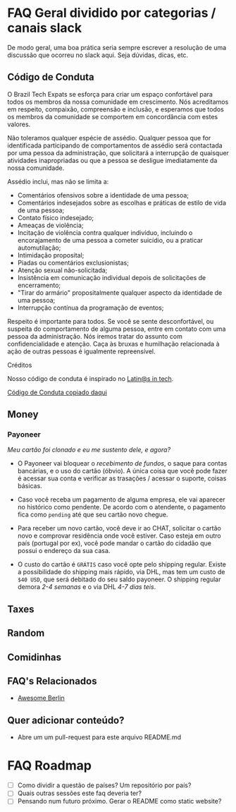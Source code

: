 # FAQ Geral dividido por categorias / canais slack

De modo geral, uma boa prática seria sempre escrever a resolução de uma discussão que ocorreu no slack aqui. Seja dúvidas, dicas, etc.

## Código de Conduta

O Brazil Tech Expats se esforça para criar um espaço confortável para todos os membros da nossa comunidade em crescimento. Nós acreditamos em respeito, compaixão, compreensão e inclusão, e esperamos que todos os membros da comunidade se comportem em concordância com estes valores.

Não toleramos qualquer espécie de assédio. Qualquer pessoa que for identificada participando de comportamentos de assédio será contactada por uma pessoa da administração, que solicitará a interrupção de quaisquer atividades inapropriadas ou que a pessoa se desligue imediatamente da nossa comunidade.

Assédio inclui, mas não se limita a:

* Comentários ofensivos sobre a identidade de uma pessoa;
* Comentários indesejados sobre as escolhas e práticas de estilo de vida de uma pessoa;
* Contato físico indesejado;
* Ameaças de violência;
* Incitação de violência contra qualquer indivíduo, incluindo o encorajamento de uma pessoa a cometer suicídio, ou a praticar automutilação;
* Intimidação proposital;
* Piadas ou comentários exclusionistas;
* Atenção sexual não-solicitada;
* Insistência em comunicação individual depois de solicitações de encerramento;
* "Tirar do armário" propositalmente qualquer aspecto da identidade de uma pessoa;
* Interrupção contínua da programação de eventos;

Respeito é importante para todos. Se você se sente desconfortável, ou suspeita do comportamento de alguma pessoa, entre em contato com uma pessoa da administração. Nós iremos tratar do assunto com confidencialidade e atenção. Caça às bruxas e humilhação relacionada à ação de outras pessoas é igualmente repreensível.

Créditos

Nosso código de conduta é inspirado no [Latin@s in tech](https://techqueria.org/code-of-conduct/).

[Código de Conduta copiado daqui](https://gist.github.com/felipecsl/24b9b7a01c27f6e823ac406a61cb1516)

## Money

### Payoneer

*Meu cartão foi clonado e eu me sustento dele, e agora?*

- O Payoneer vai bloquear o *recebimento de fundos*, o saque para contas bancárias, e o uso do cartão (óbvio). A única coisa que você pode fazer é acessar sua conta e verificar as trasações / acessar o suporte, coisas básicas.

- Caso você receba um pagamento de alguma empresa, ele vai aparecer no histórico como pendente. De acordo com o atendente, o pagamento fica como `pending` até que seu cartão novo chegue.

- Para receber um novo cartão, você deve ir ao CHAT, solicitar o cartão novo e comprovar residência onde você estiver. Caso esteja em outro país (portugal por ex), você pode mandar o cartão do cidadão que possui o endereço da sua casa.

- O custo do cartão é `GRÁTIS` caso você opte pelo shipping regular. Existe a possibilidade do shipping mais rápido, via DHL, mas tem um custo de `$40 USD`, que será debitado do seu saldo payoneer. O shipping regular demora *2-4 semanas* e o via DHL *4-7 dias teis*.

## Taxes

## Random

## Comidinhas

## FAQ's Relacionados

- [Awesome Berlin](https://github.com/marlonbernardes/awesome-berlin)

## Quer adicionar conteúdo?
- Abre um um pull-request para este arquivo README.md

# FAQ Roadmap

- [ ] Como dividir a questão de países? Um repositório por país?
- [ ] Quais outras sessões este faq deveria ter?
- [ ] Pensando num futuro próximo. Gerar o README como static website?
